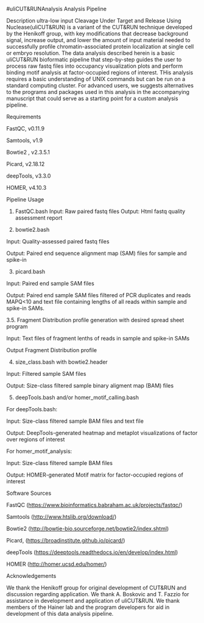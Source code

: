 #uliCUT&RUNAnalysis Analysis Pipeline

Description
ultra-low input Cleavage Under Target and Release Using Nuclease(uliCUT&RUN) is a variant of the CUT&RUN technique developed by the Henikoff group, with key modifications that decrease background signal, increase output, and lower the amount of input material needed to successfully profile chromatin-associated protein localization at single cell or embryo resolution. The data analysis described herein is a basic uliCUT&RUN bioformatic pipeline that step-by-step guides the user to process raw fastq files into occupancy visualization plots and perform binding motif analysis at factor-occupied regions of interest. THis analysis requires a basic understanding of UNIX commands but can be run on a standard computing cluster. For advanced users, we suggests alternatives to the programs and packages used in this analysis in the accompanying manuscript that could serve as a starting point for a custom analysis pipeline.

Requirements

FastQC, v0.11.9

Samtools, v1.9

Bowtie2 , v2.3.5.1

Picard, v2.18.12

deepTools, v3.3.0

HOMER, v4.10.3

Pipeline Usage

1. FastQC.bash
Input: Raw paired fastq files
Output: Html fastq quality assessment report

2. bowtie2.bash

Input: Quality-assessed paired fastq files

Output: Paired end sequence alignment map (SAM) files for sample and spike-in 

3. picard.bash

Input: Paired end sample SAM files

Output: Paired end sample SAM files filtered of PCR duplicates and reads MAPQ<10 and text file containing lengths of all reads within sample and spike-in SAMs.

3.5. Fragment Distribution profile generation with desired spread sheet program

Input: Text files of fragment lenths of reads in sample and spike-in SAMs

Output Fragment Distribution profile

4. size_class.bash with bowtie2.header

Input: Filtered sample SAM files 

Output: Size-class filtered sample binary aligment map (BAM) files

5. deepTools.bash and/or homer_motif_calling.bash

For deepTools.bash:

Input: Size-class filtered sample BAM files and text file

Output: DeepTools-generated heatmap and metaplot visualizations of factor over regions of interest

For homer_motif_analysis:

Input: Size-class filtered sample BAM files 

Output: HOMER-generated Motif matrix for factor-occupied regions of interest

Software Sources

FastQC (https://www.bioinformatics.babraham.ac.uk/projects/fastqc/)

Samtools (http://www.htslib.org/download/)

Bowtie2 (http://bowtie-bio.sourceforge.net/bowtie2/index.shtml)

Picard, (https://broadinstitute.github.io/picard/)

deepTools (https://deeptools.readthedocs.io/en/develop/index.html)

HOMER (http://homer.ucsd.edu/homer/)

Acknowledgements

We thank the Henikoff group for original development of CUT&RUN and discussion regarding application. We thank A. Boskovic and T. Fazzio for assistance in development and application of uliCUT&RUN. We thank members of the Hainer lab and the program developers for aid in development of this data analysis pipeline.
